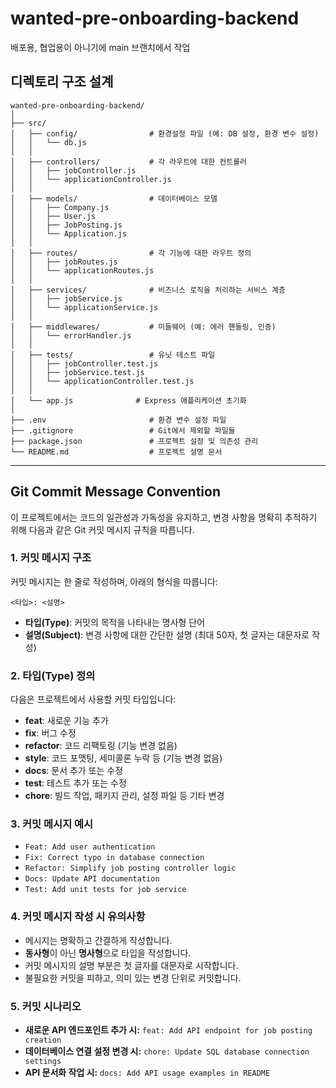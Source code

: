 # wanted-pre-onboarding-backend

배포용, 협업용이 아니기에 main 브랜치에서 작업

## 디렉토리 구조 설계

```
wanted-pre-onboarding-backend/
│
├── src/
│   ├── config/                # 환경설정 파일 (예: DB 설정, 환경 변수 설정)
│   │   └── db.js
│   │
│   ├── controllers/           # 각 라우트에 대한 컨트롤러
│   │   ├── jobController.js
│   │   └── applicationController.js
│   │
│   ├── models/                # 데이터베이스 모델
│   │   ├── Company.js
│   │   ├── User.js
│   │   ├── JobPosting.js
│   │   └── Application.js
│   │
│   ├── routes/                # 각 기능에 대한 라우트 정의
│   │   ├── jobRoutes.js
│   │   └── applicationRoutes.js
│   │
│   ├── services/              # 비즈니스 로직을 처리하는 서비스 계층
│   │   ├── jobService.js
│   │   └── applicationService.js
│   │
│   ├── middlewares/           # 미들웨어 (예: 에러 핸들링, 인증)
│   │   └── errorHandler.js
│   │
│   ├── tests/                 # 유닛 테스트 파일
│   │   ├── jobController.test.js
│   │   ├── jobService.test.js
│   │   └── applicationController.test.js
│   │
│   └── app.js              # Express 애플리케이션 초기화
│
├── .env                       # 환경 변수 설정 파일
├── .gitignore                 # Git에서 제외할 파일들
├── package.json               # 프로젝트 설정 및 의존성 관리
└── README.md                  # 프로젝트 설명 문서
```

---

## Git Commit Message Convention

이 프로젝트에서는 코드의 일관성과 가독성을 유지하고, 변경 사항을 명확히 추적하기 위해 다음과 같은 Git 커밋 메시지 규칙을 따릅니다.

### 1. 커밋 메시지 구조

커밋 메시지는 한 줄로 작성하며, 아래의 형식을 따릅니다:

```
<타입>: <설명>
```

- **타입(Type)**: 커밋의 목적을 나타내는 명사형 단어
- **설명(Subject)**: 변경 사항에 대한 간단한 설명 (최대 50자, 첫 글자는 대문자로 작성)

### 2. 타입(Type) 정의

다음은 프로젝트에서 사용할 커밋 타입입니다:

- **feat**: 새로운 기능 추가
- **fix**: 버그 수정
- **refactor**: 코드 리팩토링 (기능 변경 없음)
- **style**: 코드 포맷팅, 세미콜론 누락 등 (기능 변경 없음)
- **docs**: 문서 추가 또는 수정
- **test**: 테스트 추가 또는 수정
- **chore**: 빌드 작업, 패키지 관리, 설정 파일 등 기타 변경

### 3. 커밋 메시지 예시

- `Feat: Add user authentication`
- `Fix: Correct typo in database connection`
- `Refactor: Simplify job posting controller logic`
- `Docs: Update API documentation`
- `Test: Add unit tests for job service`

### 4. 커밋 메시지 작성 시 유의사항

- 메시지는 명확하고 간결하게 작성합니다.
- **동사형**이 아닌 **명사형**으로 타입을 작성합니다.
- 커밋 메시지의 설명 부분은 첫 글자를 대문자로 시작합니다.
- 불필요한 커밋을 피하고, 의미 있는 변경 단위로 커밋합니다.

### 5. 커밋 시나리오

- **새로운 API 엔드포인트 추가 시:** `feat: Add API endpoint for job posting creation`
- **데이터베이스 연결 설정 변경 시:** `chore: Update SQL database connection settings`
- **API 문서화 작업 시:** `docs: Add API usage examples in README`
